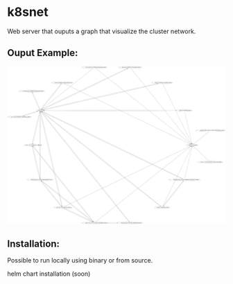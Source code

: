 # k8snet
Web server that ouputs a graph that visualize the cluster network.

## Ouput Example:
![alt text](https://raw.githubusercontent.com/yeitany/k8snet/master/docs/images/output_example.png)

## Installation:
Possible to run locally using binary or from source.

helm chart installation (soon)